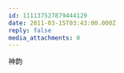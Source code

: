 ```yaml
---
id: 111137527879444129
date: 2011-03-15T03:43:00.000Z
reply: false
media_attachments: 0
---
```


神韵 ​​​​


